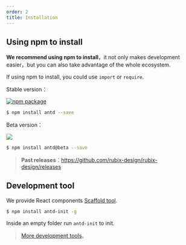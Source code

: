 ```yaml
---
order: 2
title: Installation
---
```


## Using npm to install

**We recommend using npm to install**，it not only makes development easier，but you can also take advantage of the whole ecosystem.


If using npm to install, you could use `import` or `require`.

Stable version：

[![npm package](http://img.shields.io/npm/v/antd.svg?style=flat-square)](https://www.npmjs.org/package/antd)

```bash
$ npm install antd --save
```

Beta version：

[![](https://cnpmjs.org/badge/v/antd.svg?&tag=beta&subject=npm)](https://www.npmjs.org/package/antd)

```bash
$ npm install antd@beta --save
```

> **Past releases**：https://github.com/rubix-design/rubix-design/releases


## Development tool

We provide React components [Scaffold tool](https://github.com/rubix-design/antd-init).

```bash
$ npm install antd-init -g
```

Inside an empty folder run `antd-init` to init.

> [More development tools](http://rubix-tool.github.io/)。
